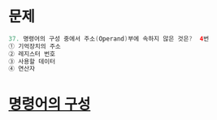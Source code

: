 # 문제
```java
37. 명령어의 구성 중에서 주소(Operand)부에 속하지 않은 것은?  4번
① 기억장치의 주소
② 레지스터 번호
③ 사용할 데이터
④ 연산자
```

# [명령어의 구성](http://w3.incom79.com/incom79_view/certif_haeksim_jungri.asp?cart_no=&class_code=45&class_gubun=&open_class_file_no=874)
